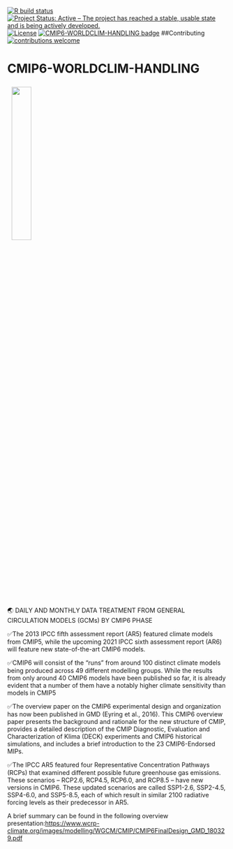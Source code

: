 [![R build status](https://github.com/cosimameyer/overviewR/workflows/R-CMD-check/badge.svg)](https://github.com/Hydroenvironment/CMIP6-WORLDCLIM-HANDLING/actions)
[![Project Status: Active – The project has reached a stable, usable
state and is being actively
developed.](https://www.repostatus.org/badges/latest/active.svg)](https://www.repostatus.org/#active)
[![License](https://img.shields.io/badge/license-GPL--3-blue.svg)](https://www.gnu.org/licenses/gpl-3.0.en.html)
[![CMIP6-WORLDCLIM-HANDLING badge](https://img.shields.io/badge/overviewR-ready%20to%20use-brightgreen)](https://github.com/Hydroenvironment/CMIP6-WORLDCLIM-HANDLING/)
##Contributing [![contributions welcome](https://img.shields.io/badge/contributions-welcome-brightgreen.svg?style=flat)](https://github.com/dwyl/esta/issues)
# CMIP6-WORLDCLIM-HANDLING
<img src="![image](https://esgf-node.llnl.gov/site_media/logos/180712_WCRP-CMIP6_540x100px_72dpi.png)" align="center" hspace="10" vspace="6" width="30%"></a>

🌏 DAILY AND MONTHLY DATA TREATMENT FROM GENERAL CIRCULATION MODELS (GCMs) BY CMIP6 PHASE

✅The 2013 IPCC fifth assessment report (AR5) featured climate models from CMIP5, while the upcoming 2021 IPCC sixth assessment report (AR6) will feature new state-of-the-art CMIP6 models.

✅CMIP6 will consist of the “runs” from around 100 distinct climate models being produced across 49 different modelling groups. While the results from only around 40 CMIP6 models have been published so far, it is already evident that a number of them have a notably higher climate sensitivity than models in CMIP5

✅The overview paper on the CMIP6 experimental design and organization has now been published in GMD (Eyring et al., 2016). This CMIP6 overview paper presents the background and rationale for the new structure of CMIP, provides a detailed description of the CMIP Diagnostic, Evaluation and Characterization of Klima (DECK) experiments and CMIP6 historical simulations, and includes a brief introduction to the 23 CMIP6-Endorsed MIPs.

✅The IPCC AR5 featured four Representative Concentration Pathways (RCPs) that examined different possible future greenhouse gas emissions. These scenarios – RCP2.6, RCP4.5, RCP6.0, and RCP8.5 – have new versions in CMIP6. These updated scenarios are called SSP1-2.6, SSP2-4.5, SSP4-6.0, and SSP5-8.5, each of which result in similar 2100 radiative forcing levels as their predecessor in AR5. 

A brief summary can be found in the following overview presentation:https://www.wcrp-climate.org/images/modelling/WGCM/CMIP/CMIP6FinalDesign_GMD_180329.pdf


